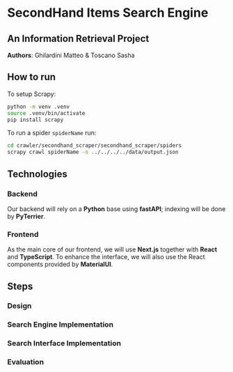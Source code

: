 # SecondHand Items Search Engine

## An Information Retrieval Project

**Authors**: Ghilardini Matteo & Toscano Sasha

## How to run

To setup Scrapy:

```bash
python -m venv .venv
source .venv/bin/activate
pip install scrapy
```

To run a spider `spiderName` run:

```bash
cd crawler/secondhand_scraper/secondhand_scraper/spiders
scrapy crawl spiderName -o ../../../../data/output.json 
```

## Technologies

### Backend

Our backend will rely on a **Python** base using **fastAPI**; indexing will be done by **PyTerrier**.

### Frontend

As the main core of our frontend, we will use **Next.js** together with **React** and **TypeScript**. To enhance the interface, we will also use the React components provided by **MaterialUI**.

## Steps

### Design
<!-- TODO: Add a picture of the design and the working of the application.
How backend will work (backend itself with PyTerrier), how data are handled, structured, and stored. Show also how frontend and backend will communicate together providing a "documentation-like" fo the RestAPI -->

### Search Engine Implementation
<!-- TODO: how the search engine is actually implemented. Related with the design providing more details related with the implementation; also how the data are provided to the frontend.
<!-- TODO: have a look at scrapy.org
RELATED WITH THE BACKEND -->

### Search Interface Implementation
<!-- TODO: how the frontend is implemented -->

### Evaluation
<!-- TODO: How we perform the userEvaluation, what this influence our system,... -->